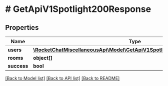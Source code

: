 # # GetApiV1Spotlight200Response

## Properties

Name | Type | Description | Notes
------------ | ------------- | ------------- | -------------
**users** | [**\RocketChatMiscellaneousApi\Model\GetApiV1Spotlight200ResponseUsersInner[]**](GetApiV1Spotlight200ResponseUsersInner.md) |  | [optional]
**rooms** | **object[]** |  | [optional]
**success** | **bool** |  | [optional]

[[Back to Model list]](../../README.md#models) [[Back to API list]](../../README.md#endpoints) [[Back to README]](../../README.md)
